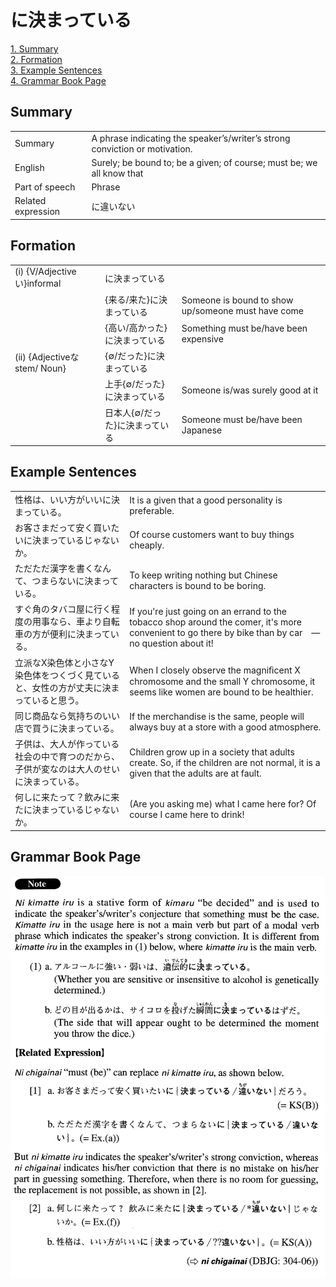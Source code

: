 # に決まっている

[1. Summary](#summary)<br>
[2. Formation](#formation)<br>
[3. Example Sentences](#example-sentences)<br>
[4. Grammar Book Page](#grammar-book-page)<br>


## Summary

<table><tr>   <td>Summary</td>   <td>A phrase indicating the speaker’s/writer’s strong conviction or motivation.</td></tr><tr>   <td>English</td>   <td>Surely; be bound to; be a given; of course; must be; we all know that</td></tr><tr>   <td>Part of speech</td>   <td>Phrase</td></tr><tr>   <td>Related expression</td>   <td>に違いない</td></tr></table>

## Formation

<table class="table"><tbody><tr class="tr head"><td class="td"><span class="numbers">(i)</span> <span class="bold">{V/Adjectiveい}informal</span></td><td class="td"><span class="concept">に決まっている</span></td><td class="td"></td></tr><tr class="tr"><td class="td"></td><td class="td"><span>{来る/来た}</span><span class="concept">に決まっている</span></td><td class="td"><span>Someone is bound to show up/someone must have come</span></td></tr><tr class="tr"><td class="td"></td><td class="td"><span>{高い/高かった}</span><span class="concept">に決まっている</span></td><td class="td"><span>Something must be/have been expensive</span></td></tr><tr class="tr head"><td class="td"><span class="numbers">(ii)</span> <span class="bold">{Adjectiveなstem/ Noun}</span></td><td class="td"><span>{∅/だった}</span><span class="concept">に決まっている</span></td><td class="td"></td></tr><tr class="tr"><td class="td"></td><td class="td"><span>上手{∅/だった}</span><span class="concept">に決まっている</span></td><td class="td"><span>Someone is/was surely good at it</span></td></tr><tr class="tr"><td class="td"></td><td class="td"><span>日本人{∅/だった}</span><span class="concept">に決まっている</span></td><td class="td"><span>Someone must be/have been Japanese</span></td></tr></tbody></table>

## Example Sentences

<table><tr>   <td>性格は、いい方がいいに決まっている。</td>   <td>It is a given that a good personality is preferable.</td></tr><tr>   <td>お客さまだって安く買いたいに決まっているじゃないか。</td>   <td>Of course customers want to buy things cheaply.</td></tr><tr>   <td>ただただ漢字を書くなんて、つまらないに決まっている。</td>   <td>To keep writing nothing but Chinese characters is bound to be boring.</td></tr><tr>   <td>すぐ角のタバコ屋に行く程度の用事なら、車より自転車の方が便利に決まっている。</td>   <td>If you're just going on an errand to the tobacco shop around the comer, it's more convenient to go there by bike than by car　—　no question about it!</td></tr><tr>   <td>立派なX染色体と小さなY染色体をつくづく見ていると、女性の方が丈夫に決まっていると思う。</td>   <td>When I closely observe the magniﬁcent X chromosome and the small Y chromosome, it seems like women are bound to be healthier.</td></tr><tr>   <td>同じ商品なら気持ちのいい店で買うに決まっている。</td>   <td>If the merchandise is the same, people will always buy at a store with a good atmosphere.</td></tr><tr>   <td>子供は、大人が作っている社会の中で育つのだから、子供が変なのは大人のせいに決まっている。</td>   <td>Children grow up in a society that adults create. So, if the children are not normal, it is a given that the adults are at fault.</td></tr><tr>   <td>何しに来たって？飲みに来たに決まっているじゃないか。</td>   <td>(Are you asking me) what I came here for? Of course I came here to drink!</td></tr></table>

## Grammar Book Page

![](../img/Advancedに決っている.png)

